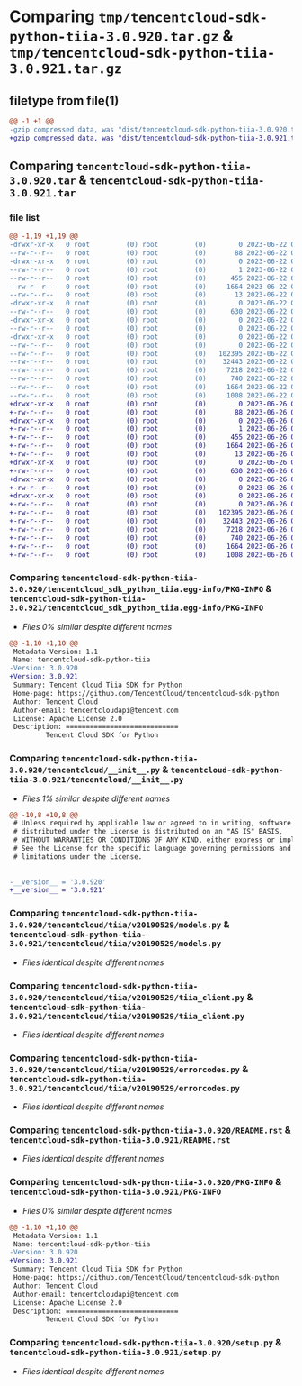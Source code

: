 # Comparing `tmp/tencentcloud-sdk-python-tiia-3.0.920.tar.gz` & `tmp/tencentcloud-sdk-python-tiia-3.0.921.tar.gz`

## filetype from file(1)

```diff
@@ -1 +1 @@
-gzip compressed data, was "dist/tencentcloud-sdk-python-tiia-3.0.920.tar", last modified: Thu Jun 22 00:37:30 2023, max compression
+gzip compressed data, was "dist/tencentcloud-sdk-python-tiia-3.0.921.tar", last modified: Mon Jun 26 00:35:11 2023, max compression
```

## Comparing `tencentcloud-sdk-python-tiia-3.0.920.tar` & `tencentcloud-sdk-python-tiia-3.0.921.tar`

### file list

```diff
@@ -1,19 +1,19 @@
-drwxr-xr-x   0 root         (0) root         (0)        0 2023-06-22 00:37:30.000000 tencentcloud-sdk-python-tiia-3.0.920/
--rw-r--r--   0 root         (0) root         (0)       88 2023-06-22 00:37:30.000000 tencentcloud-sdk-python-tiia-3.0.920/setup.cfg
-drwxr-xr-x   0 root         (0) root         (0)        0 2023-06-22 00:37:30.000000 tencentcloud-sdk-python-tiia-3.0.920/tencentcloud_sdk_python_tiia.egg-info/
--rw-r--r--   0 root         (0) root         (0)        1 2023-06-22 00:37:30.000000 tencentcloud-sdk-python-tiia-3.0.920/tencentcloud_sdk_python_tiia.egg-info/dependency_links.txt
--rw-r--r--   0 root         (0) root         (0)      455 2023-06-22 00:37:30.000000 tencentcloud-sdk-python-tiia-3.0.920/tencentcloud_sdk_python_tiia.egg-info/SOURCES.txt
--rw-r--r--   0 root         (0) root         (0)     1664 2023-06-22 00:37:30.000000 tencentcloud-sdk-python-tiia-3.0.920/tencentcloud_sdk_python_tiia.egg-info/PKG-INFO
--rw-r--r--   0 root         (0) root         (0)       13 2023-06-22 00:37:30.000000 tencentcloud-sdk-python-tiia-3.0.920/tencentcloud_sdk_python_tiia.egg-info/top_level.txt
-drwxr-xr-x   0 root         (0) root         (0)        0 2023-06-22 00:37:30.000000 tencentcloud-sdk-python-tiia-3.0.920/tencentcloud/
--rw-r--r--   0 root         (0) root         (0)      630 2023-06-22 00:37:30.000000 tencentcloud-sdk-python-tiia-3.0.920/tencentcloud/__init__.py
-drwxr-xr-x   0 root         (0) root         (0)        0 2023-06-22 00:37:30.000000 tencentcloud-sdk-python-tiia-3.0.920/tencentcloud/tiia/
--rw-r--r--   0 root         (0) root         (0)        0 2023-06-22 00:37:30.000000 tencentcloud-sdk-python-tiia-3.0.920/tencentcloud/tiia/__init__.py
-drwxr-xr-x   0 root         (0) root         (0)        0 2023-06-22 00:37:30.000000 tencentcloud-sdk-python-tiia-3.0.920/tencentcloud/tiia/v20190529/
--rw-r--r--   0 root         (0) root         (0)        0 2023-06-22 00:37:30.000000 tencentcloud-sdk-python-tiia-3.0.920/tencentcloud/tiia/v20190529/__init__.py
--rw-r--r--   0 root         (0) root         (0)   102395 2023-06-22 00:37:30.000000 tencentcloud-sdk-python-tiia-3.0.920/tencentcloud/tiia/v20190529/models.py
--rw-r--r--   0 root         (0) root         (0)    32443 2023-06-22 00:37:30.000000 tencentcloud-sdk-python-tiia-3.0.920/tencentcloud/tiia/v20190529/tiia_client.py
--rw-r--r--   0 root         (0) root         (0)     7218 2023-06-22 00:37:30.000000 tencentcloud-sdk-python-tiia-3.0.920/tencentcloud/tiia/v20190529/errorcodes.py
--rw-r--r--   0 root         (0) root         (0)      740 2023-06-22 00:37:30.000000 tencentcloud-sdk-python-tiia-3.0.920/README.rst
--rw-r--r--   0 root         (0) root         (0)     1664 2023-06-22 00:37:30.000000 tencentcloud-sdk-python-tiia-3.0.920/PKG-INFO
--rw-r--r--   0 root         (0) root         (0)     1008 2023-06-22 00:37:30.000000 tencentcloud-sdk-python-tiia-3.0.920/setup.py
+drwxr-xr-x   0 root         (0) root         (0)        0 2023-06-26 00:35:11.000000 tencentcloud-sdk-python-tiia-3.0.921/
+-rw-r--r--   0 root         (0) root         (0)       88 2023-06-26 00:35:11.000000 tencentcloud-sdk-python-tiia-3.0.921/setup.cfg
+drwxr-xr-x   0 root         (0) root         (0)        0 2023-06-26 00:35:11.000000 tencentcloud-sdk-python-tiia-3.0.921/tencentcloud_sdk_python_tiia.egg-info/
+-rw-r--r--   0 root         (0) root         (0)        1 2023-06-26 00:35:11.000000 tencentcloud-sdk-python-tiia-3.0.921/tencentcloud_sdk_python_tiia.egg-info/dependency_links.txt
+-rw-r--r--   0 root         (0) root         (0)      455 2023-06-26 00:35:11.000000 tencentcloud-sdk-python-tiia-3.0.921/tencentcloud_sdk_python_tiia.egg-info/SOURCES.txt
+-rw-r--r--   0 root         (0) root         (0)     1664 2023-06-26 00:35:11.000000 tencentcloud-sdk-python-tiia-3.0.921/tencentcloud_sdk_python_tiia.egg-info/PKG-INFO
+-rw-r--r--   0 root         (0) root         (0)       13 2023-06-26 00:35:11.000000 tencentcloud-sdk-python-tiia-3.0.921/tencentcloud_sdk_python_tiia.egg-info/top_level.txt
+drwxr-xr-x   0 root         (0) root         (0)        0 2023-06-26 00:35:11.000000 tencentcloud-sdk-python-tiia-3.0.921/tencentcloud/
+-rw-r--r--   0 root         (0) root         (0)      630 2023-06-26 00:35:11.000000 tencentcloud-sdk-python-tiia-3.0.921/tencentcloud/__init__.py
+drwxr-xr-x   0 root         (0) root         (0)        0 2023-06-26 00:35:11.000000 tencentcloud-sdk-python-tiia-3.0.921/tencentcloud/tiia/
+-rw-r--r--   0 root         (0) root         (0)        0 2023-06-26 00:35:11.000000 tencentcloud-sdk-python-tiia-3.0.921/tencentcloud/tiia/__init__.py
+drwxr-xr-x   0 root         (0) root         (0)        0 2023-06-26 00:35:11.000000 tencentcloud-sdk-python-tiia-3.0.921/tencentcloud/tiia/v20190529/
+-rw-r--r--   0 root         (0) root         (0)        0 2023-06-26 00:35:11.000000 tencentcloud-sdk-python-tiia-3.0.921/tencentcloud/tiia/v20190529/__init__.py
+-rw-r--r--   0 root         (0) root         (0)   102395 2023-06-26 00:35:11.000000 tencentcloud-sdk-python-tiia-3.0.921/tencentcloud/tiia/v20190529/models.py
+-rw-r--r--   0 root         (0) root         (0)    32443 2023-06-26 00:35:11.000000 tencentcloud-sdk-python-tiia-3.0.921/tencentcloud/tiia/v20190529/tiia_client.py
+-rw-r--r--   0 root         (0) root         (0)     7218 2023-06-26 00:35:11.000000 tencentcloud-sdk-python-tiia-3.0.921/tencentcloud/tiia/v20190529/errorcodes.py
+-rw-r--r--   0 root         (0) root         (0)      740 2023-06-26 00:35:11.000000 tencentcloud-sdk-python-tiia-3.0.921/README.rst
+-rw-r--r--   0 root         (0) root         (0)     1664 2023-06-26 00:35:11.000000 tencentcloud-sdk-python-tiia-3.0.921/PKG-INFO
+-rw-r--r--   0 root         (0) root         (0)     1008 2023-06-26 00:35:11.000000 tencentcloud-sdk-python-tiia-3.0.921/setup.py
```

### Comparing `tencentcloud-sdk-python-tiia-3.0.920/tencentcloud_sdk_python_tiia.egg-info/PKG-INFO` & `tencentcloud-sdk-python-tiia-3.0.921/tencentcloud_sdk_python_tiia.egg-info/PKG-INFO`

 * *Files 0% similar despite different names*

```diff
@@ -1,10 +1,10 @@
 Metadata-Version: 1.1
 Name: tencentcloud-sdk-python-tiia
-Version: 3.0.920
+Version: 3.0.921
 Summary: Tencent Cloud Tiia SDK for Python
 Home-page: https://github.com/TencentCloud/tencentcloud-sdk-python
 Author: Tencent Cloud
 Author-email: tencentcloudapi@tencent.com
 License: Apache License 2.0
 Description: ============================
         Tencent Cloud SDK for Python
```

### Comparing `tencentcloud-sdk-python-tiia-3.0.920/tencentcloud/__init__.py` & `tencentcloud-sdk-python-tiia-3.0.921/tencentcloud/__init__.py`

 * *Files 1% similar despite different names*

```diff
@@ -10,8 +10,8 @@
 # Unless required by applicable law or agreed to in writing, software
 # distributed under the License is distributed on an "AS IS" BASIS,
 # WITHOUT WARRANTIES OR CONDITIONS OF ANY KIND, either express or implied.
 # See the License for the specific language governing permissions and
 # limitations under the License.
 
 
-__version__ = '3.0.920'
+__version__ = '3.0.921'
```

### Comparing `tencentcloud-sdk-python-tiia-3.0.920/tencentcloud/tiia/v20190529/models.py` & `tencentcloud-sdk-python-tiia-3.0.921/tencentcloud/tiia/v20190529/models.py`

 * *Files identical despite different names*

### Comparing `tencentcloud-sdk-python-tiia-3.0.920/tencentcloud/tiia/v20190529/tiia_client.py` & `tencentcloud-sdk-python-tiia-3.0.921/tencentcloud/tiia/v20190529/tiia_client.py`

 * *Files identical despite different names*

### Comparing `tencentcloud-sdk-python-tiia-3.0.920/tencentcloud/tiia/v20190529/errorcodes.py` & `tencentcloud-sdk-python-tiia-3.0.921/tencentcloud/tiia/v20190529/errorcodes.py`

 * *Files identical despite different names*

### Comparing `tencentcloud-sdk-python-tiia-3.0.920/README.rst` & `tencentcloud-sdk-python-tiia-3.0.921/README.rst`

 * *Files identical despite different names*

### Comparing `tencentcloud-sdk-python-tiia-3.0.920/PKG-INFO` & `tencentcloud-sdk-python-tiia-3.0.921/PKG-INFO`

 * *Files 0% similar despite different names*

```diff
@@ -1,10 +1,10 @@
 Metadata-Version: 1.1
 Name: tencentcloud-sdk-python-tiia
-Version: 3.0.920
+Version: 3.0.921
 Summary: Tencent Cloud Tiia SDK for Python
 Home-page: https://github.com/TencentCloud/tencentcloud-sdk-python
 Author: Tencent Cloud
 Author-email: tencentcloudapi@tencent.com
 License: Apache License 2.0
 Description: ============================
         Tencent Cloud SDK for Python
```

### Comparing `tencentcloud-sdk-python-tiia-3.0.920/setup.py` & `tencentcloud-sdk-python-tiia-3.0.921/setup.py`

 * *Files identical despite different names*

